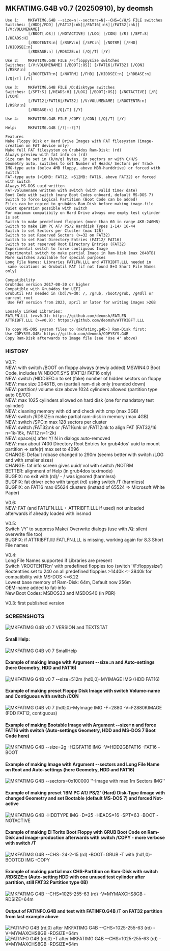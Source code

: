 ## MKFATIMG.G4B v0.7 (20250910), by deomsh
<pre><code>Use 1:    MKFATIMG.G4B --size=n|--sectors=N|--CHS=C/H/S FILE switches
Switches: [/HDD|/FDD] [/FAT12[:nk]|/FAT16[:nk]|/FAT32[:nk]] [/V:VOLUMENAME]
          [/BOOT[:OS]] [/NOTACTIVE] [/LOG] [/CON] [/R] [/SPT:S] [/HEADS:H]
          [/ROOTENTR:n] [/RSRV:n] [/SPC:n] [/NOTRM] [/FHD] [/HIDDSEC:n]
          [/RDBASE:n] [/RDSIZE:n] [/Q|/T] [/Y]

Use 2:    MKFATIMG.G4B FILE /F:floppysize switches
Switches: [/V:VOLUMENAME] [/BOOT[:OS]] [/FAT16|/FAT32] [/CON] [/RSRV:n]
          [/ROOTENTR:n] [/NOTRM] [/FHD] [/HIDDSEC:n] [/RDBASE:n] [/Q|/T] [/Y]
          
Use 3:    MKFATIMG.G4B FILE /D:disktype switches
Switches: [/SPT:S] [/HEADS:H] [/LOG] [/BOOT[:OS]] [/NOTACTIVE] [/R] [/CON]
          [/FAT12|/FAT16|/FAT32] [/V:VOLUMENAME] [/ROOTENTR:n] [/RSRV:n]
          [/RDBASE:n] [/Q|/T] [/Y]
          
Use 4:    MKFATIMG.G4B FILE /COPY [/CON] [/Q|/T] [/Y]
          
Help:     MKFATIMG.G4B [/?|--?|?]

Features
Make Floppy Disk or Hard Drive Images with FAT filesystem (image-creation on FAT device only)
Make full FAT filesystem on Grub4dos Ram-Disk: (rd)
Always preview with fat info on (rd)
Size can be set in (k/m/g) bytes, in sectors or with C/H/S
Geometry auto, switches to set Number of Heads/ Sectors per Track
IMG-type auto (below 4MB floppy, above MBR-harddrive) or forced with switch
FAT-type auto (<16MB: FAT12, <512MB: FAT16, above FAT32) or forced with switch
Always MS-DOS uuid written
FAT-Volumename written with switch (with valid time/ date)
Boot Code with switch (many Boot Codes onboard, default MS-DOS 7)
Switch to force Logical Partition (Boot Code can be added)
Files can be copied to grub4dos Ram-Disk before making image-file
Quiet operation possible with switch
For maximum compatibily on Hard Drive always one empty test cylinder is set
Switch to make predefined floppies (more than 60 in range 4KB-240MB)
Switch to make IBM PC AT/ PS/2 Harddisk Types 1-14/ 16-44 
Switch to set Sectors per Cluster (max 128)
Switch to set Reserved Sectors (>=32 on FAT32)
Switch to set Root Directory Entries (FAT12/ FAT16)
Switch to set reserved Root Directory Entries (FAT32)
Experimental switch to force contiguous Image
Experimental switch to make partial Image in Ram-Disk (max 2048TB)
More switches available for special purposes
Long File Names: Libraries FATLFN.LLL and ATTRIBFT.LLL needed in
 same locations as Grubutil FAT (if not found 8+3 Short File Names only)

Compatibility
Grub4dos version 2017-08-30 or higher
Compatible with Grub4dos for UEFI
Grubutil FAT needed in (bd)/%~d0: /, /grub, /boot/grub, /g4dll or current root
 Use FAT version from 2023, april or later for writing images >2GB

Loosely Linked Libraries: 
FATLFN.LLL (>=v0.3): https://github.com/deomsh/FATLFN
ATTRIBFT.LLL (>=v0.9): https://github.com/deomsh/ATTRIBFT.LLL

To copy MS-DOS system files to (mkfatimg.g4b-) Ram-Disk first:
Use COPYSYS.G4B: https://github.com/deomsh/COPYSYS.G4B
Copy Ram-Disk afterwards to Image file (see 'Use 4' above)</code></pre> 

### HISTORY
V0.7:  
NEW: with switch /BOOT on floppy always (newly added) MSWIN4.0 Boot Code, includes WINBOOT.SYS (FAT12/ FAT16 only)  
NEW: switch /HIDDSEC:n to set (fake) number of hidden sectors on floppy  
NEW: max size 2048TB, on (partial) ram-disk only (rounded down)  
NEW: partition/ volume size above 1024 cylinders allowed (partition type auto 0E/0C)  
NEW: max 1025 cylinders allowed on hard disk (one for mandatory test cylinder)  
NEW: cleaning memory with dd and check with cmp (max 3GB)  
NEW: switch /RDSIZE:n make partial ram-disk in memory (max 4GB)  
NEW: switch /SPC:n max 128 sectors per cluster  
NEW: switch /FAT32:nk or /FAT16:nk or /FAT12:nk to align FAT (FAT32/16 n=1k-16k, FAT12 n=1-2k)  
NEW: space(s) after Y/ N in dialogs auto-removed  
NEW: max about 7400 Directory Root Entries for grub4dos' uuid to mount partition => safe(r) max set to 4096  
CHANGE: Default rdbase changed to 290m (seems better with switch /LOG and with smaller sizes)  
CHANGE: fat info screen gives uuid/ vol with switch /NOTRM  
BETTER: alignment of Help (in grub4dos textmode)  
BUGFIX: no exit with (rd)/ - / was ignored (harmless)  
BUGFIX: fat driver echo with target (rd) using switch /T (harmless)  
BUGFIX: on FAT16 max 65624 clusters (instead of 65524 => Microsoft White Paper)  

V0.6:  
NEW: FAT (and FATLFN.LLL + ATTRIBFT.LLL if used) not unloaded afterwards if already loaded with insmod  

V0.5:  
Switch '/Y' to suppress Make/ Overwrite dialogs (use with /Q: silent overwrite file too)  
BUGFIX: if ATTRIBFT.lll/ FATLFN.LLL is missing, working again for 8.3 Short File names  

V0.4:  
Long File Names supported if Libraries are present  
Switch '/ROOTENTR:n' with predefined floppies too (switch '/F:floppysize')  
Rootentries set to 240 on all predefined floppies >1440k <=3840k for compatibility with MS-DOS <=6.22  
Lowest base memory of Ram-Disk: 64m, Default now 256m  
OEM-name added to fat-info  
New Boot Codes: MSDOS33 and MSDOS40 (in PBR)  

V0.3: first published version  

### SCREENSHOTS
![MKFATIMG G4B v0 7 VERSION and TEXTSTAT](https://github.com/user-attachments/assets/b3609a96-110d-4c2d-9420-011837b23d93)

#### Small Help:
![MKFATIMG G4B v0 7 SmallHelp](https://github.com/user-attachments/assets/f4ead1fd-a6ec-4ef6-95f7-389fe45ddfcd)

#### Example of making Image with Argument --size=n and Auto-settings (here Geometry, HDD and FAT16)
![MKFATIMG G4B v0 7 --size=512m (hd0,0)-MYIMAGE IMG (HDD FAT16)](https://github.com/user-attachments/assets/694817ab-2392-44d7-bc83-dfd746bf2ecd)

#### Example of making preset Floppy Disk Image with switch Volume-name and Contiguous with switch /CON 
![MKFATIMG G4B v0 7 (hd0,0)-MyImage IMG -F=2880 -V=F2880KIMAGE (FDD FAT12, contiguous)](https://github.com/user-attachments/assets/45a8c0ec-b7d6-453b-82fb-3d7f831c75e6)

#### Example of making Bootable Image with Argument --size=n and force FAT16 with switch (Auto-settings Geometry, HDD and MS-DOS 7 Boot Code here)
![MKFATIMG G4B --size=2g -H2GFAT16 IMG -V=HDD2GBFAT16 -FAT16 -BOOT](https://github.com/user-attachments/assets/755e7241-b7e4-4ac1-bbb7-500bc16356e5)

#### Example of making Image with Argument --sectors and Long File Name on Root and Auto-settings (here Geometry, HDD and FAT16)
![MKFATIMG G4B --sectors=0x100000 ''-Image with max 1m Sectors IMG''](https://github.com/user-attachments/assets/62178710-1cf2-4853-b161-c51b45356768)

#### Example of making preset 'IBM PC AT/ PS/2' (Hard) Disk-Type iImage with changed Geometry and set Bootable (default MS-DOS 7) and forced Not-active
![MKFATIMG G4B -HDDTYPE IMG -D=25 -HEADS=16 -SPT=63 -BOOT -NOTACTIVE](https://github.com/user-attachments/assets/8b99e763-ef3c-49c8-8a21-62666b8c3ba6)

#### Example of making El Torito Boot Floppy with GRUB Boot Code on Ram-Disk and image-production afterwards with switch /COPY - more verbose with switch /T
![MKFATIMG G4B --CHS=24-2-15 (rd) -BOOT=GRUB -T with (hd1,0)-BOOTCD IMG -COPY](https://github.com/user-attachments/assets/9a2bd88b-b16b-4148-a27e-58630fd4c3b8)

#### Example of making partial max CHS-Partition on Ram-Disk with switch /RDSIZE:n (Auto-setting HDD with one unused test cylinder after partition, still FAT32 Partition type 0B)
![MKFATIMG G4B --CHS=1025-255-63 (rd) -V=MYMAXCHS8GB -RDSIZE=64m](https://github.com/user-attachments/assets/f52299eb-4512-4cbb-997a-45b40f0153de)

#### Output of FATINFO.G4B and test with FATINFO.G4B /T on FAT32 partition from last example above
![FATINFO G4B (rd,0) after MKFATIMG G4B --CHS=1025-255-63 (rd) -V=MYMAXCHS8GB -RDSIZE=64m](https://github.com/user-attachments/assets/2dcc1af2-d906-4a33-8d85-a3e006743f50)
![FATINFO G4B (rd,0) -T after MKFATIMG G4B --CHS=1025-255-63 (rd) -V=MYMAXCHS8GB -RDSIZE=64m](https://github.com/user-attachments/assets/501b0a85-9d7d-46c2-9f2e-93e1a0842e64)
